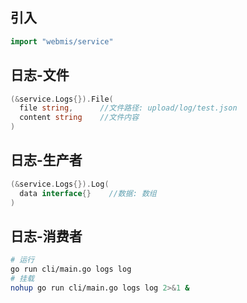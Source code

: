 ## 引入
```go
import "webmis/service"
```

## 日志-文件
```go
(&service.Logs{}).File(
  file string,      //文件路径: upload/log/test.json
  content string    //文件内容
)
```

## 日志-生产者
```go
(&service.Logs{}).Log(
  data interface{}    //数据: 数组
)
```

## 日志-消费者
```bash
# 运行
go run cli/main.go logs log
# 挂载
nohup go run cli/main.go logs log 2>&1 &
```
